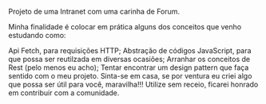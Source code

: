 Projeto de uma Intranet com uma carinha de Forum.

Minha finalidade é colocar em prática alguns dos conceitos que venho estudando como:

Api Fetch, para requisições HTTP;
Abstração de códigos JavaScript, para que possa ser reutilzada em diversas ocasiões;
Arranhar os conceitos de Rest (pelo menos eu acho);
Tentar encontrar um design pattern que faça sentido com o meu projeto.
Sinta-se em casa, se por ventura eu criei algo que possa ser útil para você, maravilha!!! Utilize sem receio, ficarei honrado em contribuir com a comunidade.